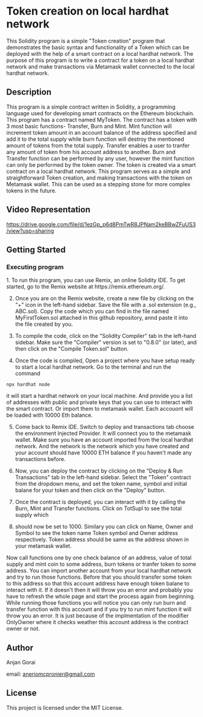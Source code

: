 <h1>Token creation on local hardhat network </h1>

This Solidity program is a simple "Token creation" program that demonstrates the basic syntax and functionality of a Token which can be deployed with the help of a smart contract on a local hardhat network. The purpose of this program is to write a contract for a token on a local hardhat network and make transactions 
via Metamask wallet connected to the local hardhat network.

<h2>Description</h2>
This program is a simple contract written in Solidity, a programming language used for developing smart contracts on the Ethereum blockchain. This program has a contract named MyToken. The contract has a token with 3 most basic functions- Transfer, Burn and Mint. Mint function will increment token amount in an account balance of the address specified and add it to the total supply while burn function will destroy the mentioned amount of tokens from the total supply. Transfer enables a user to tranfer any amount of token from his account address to another. Burn and Transfer function can be performed by any user, however the mint function can only be performed by the token owner. The token is created via a smart contract on a local hardhat network. This program serves as a simple and straightforward Token creation, and making transactions with the token on Metamask wallet. This can be used as a stepping stone for more complex tokens in the future.

## Video Representation
https://drive.google.com/file/d/1ezGp_p6d8PmTwR8JPNam2keBBwZFuUS3/view?usp=sharing

<h2>Getting Started</h2>
<h3>Executing program</h3>
1. To run this program, you can use Remix, an online Solidity IDE. To get started, go to the Remix website at https://remix.ethereum.org/.

2. Once you are on the Remix website, create a new file by clicking on the "+" icon in the left-hand sidebar. Save the file with a .sol extension (e.g., ABC.sol). 
   Copy the code  which you can find in the file named MyFirstToken.sol attached in this github repository, annd paste it into the file created by you.

3. To compile the code, click on the "Solidity Compiler" tab in the left-hand sidebar. Make sure the "Compiler" version is set to "0.8.0" (or later), and then 
   click on the "Compile Token.sol" button.

4. Once the code is compiled, Open a project where you have setup ready to start a local hardhat network. Go to the terminal and run the command
```
npx hardhat node
```
   it will start a hardhat network on your local machine. And provide you a list of addresses with public and private keys that you can use to 
   interact with the smart contract. Or import them to metamask wallet. Each accouont will be loaded with 10000 Eth balance.

5. Come back to Remix IDE. Switch to deploy and transactions tab choose the environment Injected Provider. It will connect you to the metamask wallet.
   Make sure you have an account imported from the local hardhat network. And the network is the network which you have created and your account
   should have 10000 ETH balance if you haven't made any transactions before.

6. Now, you can deploy the contract by clicking on the "Deploy & Run Transactions" tab in the left-hand sidebar. Select the "Token" contract from the dropdown 
   menu, and set the token name, symbol and initial balane for your token and then click on the "Deploy" button.

7. Once the contract is deployed, you can interact with it by calling the Burn, Mint and Transfer functions. Click on TotSupl to see the total supply which
8. should 
   now be set to 1000. Similary you can click on Name, Owner and Symbol to see the token name Token symbol and Owner address respectively. Token address
   should be same as the address shown in your metamask wallet.

Now call functions one by one check balance of an address, value of total supply and mint coin to some address, burn tokens or tranfer token to some address. 
You can import another account from your local hardhat network and try to run those functions. Before that you should transfer some token to this address so 
that this account address have enough token balane to interact with it. If it doesn't then it will throw you an error and probably you have to refresh the 
whole page and start the process again from beginning. While running those functions you will notice you can only run burn and transfer function with this 
account and if you try to run mint function it will throw you an error. It is just because of the implmentation of the modifier OnlyOwner where it checks 
weather this account address is the contract owner or not.

<h2>Author</h2>
Anjan Gorai

email: aneriomcpronier@gmail.com

<h2>License</h2>
This project is licensed under the MIT License.
